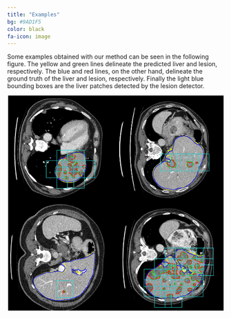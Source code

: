 ```yaml
---
title: "Examples"
bg: #9AD1F5
color: black
fa-icon: image
---
```

Some examples obtained with our method can be seen in the following figure. The yellow and green lines delineate the predicted liver and lesion, respectively. The blue and red lines, on the other hand, delineate the ground truth of the liver and lesion, respectively. Finally the light blue bounding boxes are the liver patches detected by the lesion detector.

<div style="display: flex; justify-content: center;">
<img src="./assets/img/detection.png"  align="center" style="width:500px;height:500px">
</div>
 
